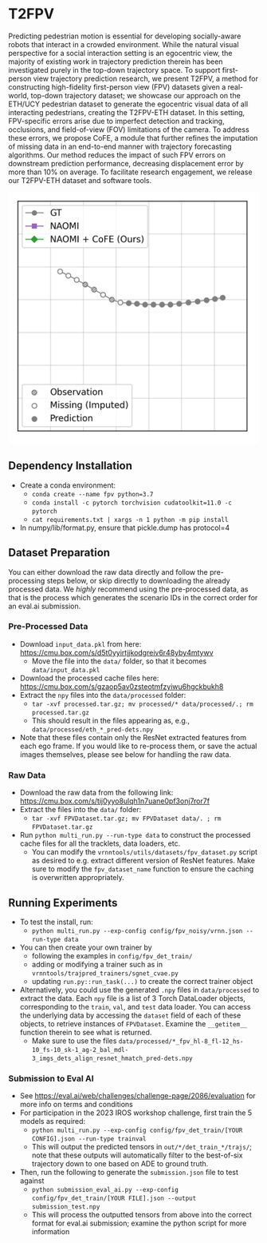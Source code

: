 # T2FPV

Predicting pedestrian motion is essential for developing
socially-aware robots that interact in a crowded
environment. While the natural visual perspective for a
social interaction setting is an egocentric view, the
majority of existing work in trajectory prediction therein
has been investigated purely in the top-down trajectory
space. To support first-person view trajectory prediction
research, we present T2FPV, a method for constructing
high-fidelity first-person view (FPV) datasets given a
real-world, top-down trajectory dataset; we showcase our
approach on the ETH/UCY pedestrian dataset to generate the
egocentric visual data of all interacting pedestrians,
creating the T2FPV-ETH dataset. In this setting,
FPV-specific errors arise due to imperfect detection and
tracking, occlusions, and field-of-view (FOV) limitations
of the camera. To address these errors, we propose CoFE, a
module that further refines the imputation of missing data
in an end-to-end manner with trajectory forecasting
algorithms. Our method reduces the impact of such FPV
errors on downstream prediction performance, decreasing
displacement error by more than 10% on average. To
facilitate research engagement, we release our T2FPV-ETH
dataset and software tools.


![CoFE Example](vis_out_final/sgnet_naomi_univ_batch42_agent19.gif)

## Dependency Installation
- Create a conda environment:
    - `conda create --name fpv python=3.7`
    - `conda install -c pytorch torchvision cudatoolkit=11.0 -c pytorch`
    - `cat requirements.txt | xargs -n 1 python -m pip install`
- In numpy/lib/format.py, ensure that pickle.dump has protocol=4

## Dataset Preparation

You can either download the raw data directly and follow the pre-processing steps below, or skip directly to downloading the already processed data. We *highly* recommend using the pre-processed data, as that is the process which generates the scenario IDs in the correct order for an eval.ai submission.

### Pre-Processed Data
- Download `input_data.pkl` from here: https://cmu.box.com/s/d5t0yyirtjjkodgreiv6r48yby4mtywv
    - Move the file into the `data/` folder, so that it becomes `data/input_data.pkl`
- Download the processed cache files here: https://cmu.box.com/s/gzaop5av0zsteotmfzyiwu6hgckbukh8
- Extract the `npy` files into the `data/processed` folder:
    - `tar -xvf processed.tar.gz; mv processed/* data/processed/.; rm processed.tar.gz`
    - This should result in the files appearing as, e.g., `data/processed/eth_*_pred-dets.npy`
- Note that these files contain only the ResNet extracted features from each ego frame. If you would like to re-process them, or save the actual images themselves, please see below for handling the raw data.

### Raw Data
- Download the raw data from the following link: https://cmu.box.com/s/tij0yyo8ulqh1n7uane0pf3onj7ror7f 
- Extract the files into the `data/` folder:
    - `tar -xvf FPVDataset.tar.gz; mv FPVDataset data/. ; rm FPVDataset.tar.gz`
- Run `python multi_run.py --run-type data` to construct the processed cache files for all the tracklets, data loaders, etc.
    - You can modify the `vrnntools/utils/datasets/fpv_dataset.py` script as desired to e.g. extract different version of ResNet features. Make sure to modify the `fpv_dataset_name` function to ensure the caching is overwritten appropriately.

## Running Experiments
- To test the install, run:
    - `python multi_run.py --exp-config config/fpv_noisy/vrnn.json --run-type data`
- You can then create your own trainer by
    - following the examples in `config/fpv_det_train/`
    - adding or modifying a trainer such as in `vrnntools/trajpred_trainers/sgnet_cvae.py`
    - updating `run.py::run_task(...)` to create the correct trainer object
- Alternatively, you could use the generated `.npy` files in `data/processed` to extract the data. Each `npy` file is a list of 3 Torch DataLoader objects, corresponding to the `train`, `val`, and `test` data loader. You can access the underlying data by accessing the `dataset` field of each of these objects, to retrieve instances of `FPVDataset`. Examine the `__getitem__` function therein to see what is returned.
    - Make sure to use the files `data/processed/*_fpv_hl-8_fl-12_hs-10_fs-10_sk-1_ag-2_bal_mdl-3_imgs_dets_align_resnet_hmatch_pred-dets.npy` 

### Submission to Eval AI
- See https://eval.ai/web/challenges/challenge-page/2086/evaluation for more info on terms and conditions
- For participation in the 2023 IROS workshop challenge, first train the 5 models as required:
    - `python multi_run.py --exp-config config/fpv_det_train/[YOUR CONFIG].json --run-type trainval`
    - This will output the predicted tensors in `out/*/det_train_*/trajs/`; note that these outputs will automatically filter to the best-of-six trajectory down to one based on ADE to ground truth. 
- Then, run the following to generate the `submission.json` file to test against
    - `python submission_eval_ai.py --exp-config config/fpv_det_train/[YOUR FILE].json --output submission_test.npy`
    - This will process the outputted tensors from above into the correct format for eval.ai submission; examine the python script for more information
